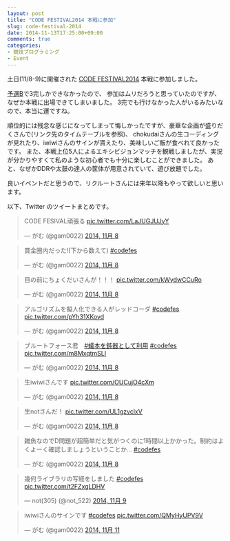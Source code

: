 ```yaml
---
layout: post
title: "CODE FESTIVAL2014 本戦に参加"
slug: code-festival-2014
date: 2014-11-13T17:25:00+09:00
comments: true
categories: 
- 競技プログラミング
- Event
---
```


土日(11/8-9)に開催された [CODE FESTIVAL2014](http://recruit-jinji.jp/code_fes2014/) 本戦に参加しました。

[予選B](http://code-festival-2014-qualb.contest.atcoder.jp/)で3完しかできなかったので、
参加はムリだろうと思っていたのですが、なぜか本戦に出場できてしまいました。
3完でも行けなかった人がいるみたいなので、本当に運ですね。

順位的には残念な感じになってしまって悔しかったですが、豪華な企画が盛りだくさんで(リンク先のタイムテーブルを参照)、
chokudaiさんの生コーディングが見れたり、iwiwiさんのサインが貰えたり、美味しいご飯が食べれて良かったです。
また、本戦上位5人によるエキシビジョンマッチを観戦しましたが、実況が分かりやすくて私のような初心者でも十分に楽しむことができました。
あと、なぜかDDRや太鼓の達人の筐体が用意されていて、遊び放題でした。

良いイベントだと思うので、リクルートさんには来年以降もやって欲しいと思います。

<!--more-->

以下、Twitter のツイートまとめです。

<blockquote class="twitter-tweet" lang="ja"><p>CODE FESIVAL頑張る <a href="http://t.co/LaJUGJUJyY">pic.twitter.com/LaJUGJUJyY</a></p>&mdash; がむ (@gam0022) <a href="https://twitter.com/gam0022/status/530903464147034113">2014, 11月 8</a></blockquote>

<blockquote class="twitter-tweet" lang="ja"><p>賞金圏内だった!(下から数えて) <a href="https://twitter.com/hashtag/codefes?src=hash">#codefes</a></p>&mdash; がむ (@gam0022) <a href="https://twitter.com/gam0022/status/530965409185280000">2014, 11月 8</a></blockquote>

<blockquote class="twitter-tweet" lang="ja"><p>目の前にちょくだいさんが！！！ <a href="http://t.co/kWydwCCuRo">pic.twitter.com/kWydwCCuRo</a></p>&mdash; がむ (@gam0022) <a href="https://twitter.com/gam0022/status/530998840367644672">2014, 11月 8</a></blockquote>

<blockquote class="twitter-tweet" lang="ja"><p>アルゴリズムを擬人化できる人がレッドコーダ <a href="https://twitter.com/hashtag/codefes?src=hash">#codefes</a> <a href="http://t.co/pYh31XKoyd">pic.twitter.com/pYh31XKoyd</a></p>&mdash; がむ (@gam0022) <a href="https://twitter.com/gam0022/status/530999728079532033">2014, 11月 8</a></blockquote>

<blockquote class="twitter-tweet" lang="ja"><p>ブルートフォース君　<a href="https://twitter.com/hashtag/%E8%9F%BB%E6%9C%AC%E3%82%92%E9%88%8D%E5%99%A8%E3%81%A8%E3%81%97%E3%81%A6%E5%88%A9%E7%94%A8?src=hash">#蟻本を鈍器として利用</a> <a href="https://twitter.com/hashtag/codefes?src=hash">#codefes</a> <a href="http://t.co/m8MxqtmSLI">pic.twitter.com/m8MxqtmSLI</a></p>&mdash; がむ (@gam0022) <a href="https://twitter.com/gam0022/status/531000327785304064">2014, 11月 8</a></blockquote>

<blockquote class="twitter-tweet" lang="ja"><p>生iwiwiさんです <a href="http://t.co/OUCujO4cXm">pic.twitter.com/OUCujO4cXm</a></p>&mdash; がむ (@gam0022) <a href="https://twitter.com/gam0022/status/531012725774639105">2014, 11月 8</a></blockquote>

<blockquote class="twitter-tweet" lang="ja"><p>生notさんだ！ <a href="http://t.co/UL1gzvclxV">pic.twitter.com/UL1gzvclxV</a></p>&mdash; がむ (@gam0022) <a href="https://twitter.com/gam0022/status/531026320008835072">2014, 11月 8</a></blockquote>

<blockquote class="twitter-tweet" lang="ja"><p>雑魚なのでD問題が超簡単だと気がつくのに1時間以上かかった。制約はよくよーく確認しましょうということか… <a href="https://twitter.com/hashtag/codefes?src=hash">#codefes</a></p>&mdash; がむ (@gam0022) <a href="https://twitter.com/gam0022/status/531079190934601729">2014, 11月 8</a></blockquote>

<blockquote class="twitter-tweet" lang="ja"><p>幾何ライブラリの写経をしました <a href="https://twitter.com/hashtag/codefes?src=hash">#codefes</a> <a href="http://t.co/t2FZxgLDHV">pic.twitter.com/t2FZxgLDHV</a></p>&mdash; not(305) (@not_522) <a href="https://twitter.com/not_522/status/531298971784720384">2014, 11月 9</a></blockquote>

<blockquote class="twitter-tweet" lang="ja"><p>iwiwiさんのサインです <a href="https://twitter.com/hashtag/codefes?src=hash">#codefes</a> <a href="http://t.co/QMyHyUPV9V">pic.twitter.com/QMyHyUPV9V</a></p>&mdash; がむ (@gam0022) <a href="https://twitter.com/gam0022/status/532142274008715264">2014, 11月 11</a></blockquote>
<script async src="//platform.twitter.com/widgets.js" charset="utf-8"></script>
